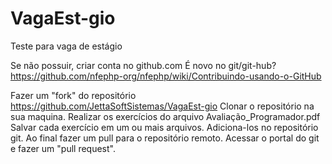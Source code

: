 # VagaEst-gio
Teste para vaga de estágio

Se não possuir, criar conta no github.com
É novo no git/git-hub?
https://github.com/nfephp-org/nfephp/wiki/Contribuindo-usando-o-GitHub

Fazer um "fork" do repositório https://github.com/JettaSoftSistemas/VagaEst-gio
Clonar o repositório na sua maquina.
Realizar os exercícios do arquivo Avaliação_Programador.pdf
Salvar cada exercício em um ou mais arquivos.
Adiciona-los no repositório git.
Ao final fazer um pull para o repositório remoto.
Acessar o portal do git e fazer um "pull request".

